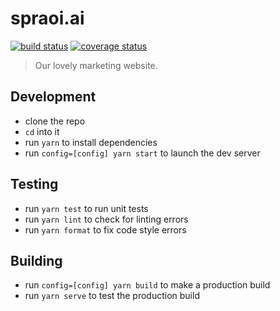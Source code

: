 # spraoi.ai

[![build status](https://travis-ci.org/spraoi/spraoi.ai.svg?branch=master)](https://travis-ci.org/spraoi/spraoi.ai/)
[![coverage status](https://coveralls.io/repos/github/spraoi/spraoi.ai/badge.svg?branch=master)](https://coveralls.io/github/spraoi/spraoi.ai/)

> Our lovely marketing website.

## Development

- clone the repo
- `cd` into it
- run `yarn` to install dependencies
- run `config=[config] yarn start` to launch the dev server

## Testing

- run `yarn test` to run unit tests
- run `yarn lint` to check for linting errors
- run `yarn format` to fix code style errors

## Building

- run `config=[config] yarn build` to make a production build
- run `yarn serve` to test the production build

